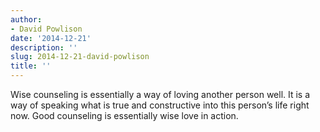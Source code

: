 ```yaml
---
author:
- David Powlison
date: '2014-12-21'
description: ''
slug: 2014-12-21-david-powlison
title: ''
---
```

Wise counseling is essentially a way of loving another person well. It is a way of speaking what is true and constructive into this person’s life right now. Good counseling is essentially wise love in action.



